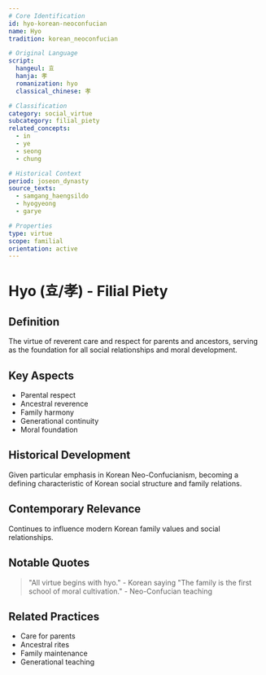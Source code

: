 ```yaml
---
# Core Identification
id: hyo-korean-neoconfucian
name: Hyo
tradition: korean_neoconfucian

# Original Language
script:
  hangeul: 효
  hanja: 孝
  romanization: hyo
  classical_chinese: 孝

# Classification
category: social_virtue
subcategory: filial_piety
related_concepts:
  - in
  - ye
  - seong
  - chung

# Historical Context
period: joseon_dynasty
source_texts:
  - samgang_haengsildo
  - hyogyeong
  - garye

# Properties
type: virtue
scope: familial
orientation: active
---
```


# Hyo (효/孝) - Filial Piety

## Definition
The virtue of reverent care and respect for parents and ancestors, serving as the foundation for all social relationships and moral development.

## Key Aspects
- Parental respect
- Ancestral reverence
- Family harmony
- Generational continuity
- Moral foundation

## Historical Development
Given particular emphasis in Korean Neo-Confucianism, becoming a defining characteristic of Korean social structure and family relations.

## Contemporary Relevance
Continues to influence modern Korean family values and social relationships.

## Notable Quotes
> "All virtue begins with hyo." - Korean saying
> "The family is the first school of moral cultivation." - Neo-Confucian teaching

## Related Practices
- Care for parents
- Ancestral rites
- Family maintenance
- Generational teaching